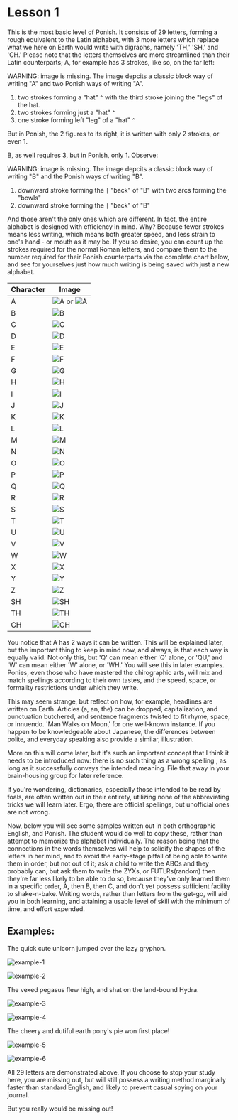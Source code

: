 # Lesson 1

This is the most basic level of Ponish. It consists of 29 letters, forming a
rough equivalent to the Latin alphabet, with 3 more letters which replace what
we here on Earth would write with digraphs, namely 'TH,' 'SH,' and 'CH.' Please
note that the letters themselves are more streamlined than their Latin
counterparts; A, for example has 3 strokes, like so, on the far left:

WARNING: image is missing. The image depcits a classic block way of writing "A"
and two Ponish ways of writing "A".

1. two strokes forming a "hat" `^` with the third stroke joining the "legs" of
   the hat.
2. two strokes forming just a "hat" `^`
3. one stroke forming left "leg" of a "hat" `^`

But in Ponish, the 2 figures to its right, it is written with only 2 strokes, or
even 1.

B, as well requires 3, but in Ponish, only 1. Observe:

WARNING: image is missing. The image depcits a classic block way of writing "B"
and the Ponish ways of writing "B".

1. downward stroke forming the `|` "back" of "B" with two arcs forming the
   "bowls"
2. downward stroke forming the `|` "back" of "B"

And those aren't the only ones which are different. In fact, the entire alphabet
is designed with efficiency in mind. Why? Because fewer strokes means less
writing, which means both greater speed, and less strain to one's hand - or
mouth as it may be. If you so desire, you can count up the strokes required for
the normal Roman letters, and compare them to the number required for their
Ponish counterparts via the complete chart below, and see for yourselves just
how much writing is being saved with just a new alphabet.

| Character | Image                                                             |
| --------- | ----------------------------------------------------------------- |
| A         | ![A](./alphabet/A-two-legs.svg) or ![A](./alphabet/A-one-leg.svg) |
| B         | ![B](./alphabet/B.svg)                                            |
| C         | ![C](./alphabet/C.svg)                                            |
| D         | ![D](./alphabet/D.svg)                                            |
| E         | ![E](./alphabet/E.svg)                                            |
| F         | ![F](./alphabet/F.svg)                                            |
| G         | ![G](./alphabet/G.svg)                                            |
| H         | ![H](./alphabet/H.svg)                                            |
| I         | ![I](./alphabet/I.svg)                                            |
| J         | ![J](./alphabet/J.svg)                                            |
| K         | ![K](./alphabet/K.svg)                                            |
| L         | ![L](./alphabet/L.svg)                                            |
| M         | ![M](./alphabet/M.svg)                                            |
| N         | ![N](./alphabet/N.svg)                                            |
| O         | ![O](./alphabet/O.svg)                                            |
| P         | ![P](./alphabet/P.svg)                                            |
| Q         | ![Q](./alphabet/Q.svg)                                            |
| R         | ![R](./alphabet/R.svg)                                            |
| S         | ![S](./alphabet/S.svg)                                            |
| T         | ![T](./alphabet/T.svg)                                            |
| U         | ![U](./alphabet/U.svg)                                            |
| V         | ![V](./alphabet/V.svg)                                            |
| W         | ![W](./alphabet/W.svg)                                            |
| X         | ![X](./alphabet/X.svg)                                            |
| Y         | ![Y](./alphabet/Y.svg)                                            |
| Z         | ![Z](./alphabet/Z.svg)                                            |
| SH        | ![SH](./alphabet/SH.svg)                                          |
| TH        | ![TH](./alphabet/TH.svg)                                          |
| CH        | ![CH](./alphabet/CH.svg)                                          |

You notice that A has 2 ways it can be written. This will be explained later,
but the important thing to keep in mind now, and always, is that each way is
equally valid. Not only this, but 'Q' can mean either 'Q' alone, or 'QU,' and
'W' can mean either 'W' alone, or 'WH.' You will see this in later examples.
Ponies, even those who have mastered the chirographic arts, will mix and match
spellings according to their own tastes, and the speed, space, or formality
restrictions under which they write.

This may seem strange, but reflect on how, for example, headlines are written on
Earth. Articles (a, an, the) can be dropped, capitalization, and punctuation
butchered, and sentence fragments twisted to fit rhyme, space, or innuendo. 'Man
Walks on Moon,' for one well-known instance. If you happen to be knowledgeable
about Japanese, the differences between polite, and everyday speaking also
provide a similar, illustration.

More on this will come later, but it's such an important concept that I think it
needs to be introduced now: there is no such thing as a wrong spelling , as long
as it successfully conveys the intended meaning. File that away in your
brain-housing group for later reference.

If you're wondering, dictionaries, especially those intended to be read by
foals, are often written out in their entirety, utilizing none of the
abbreviating tricks we will learn later. Ergo, there are official spellings, but
unofficial ones are not wrong.

Now, below you will see some samples written out in both orthographic English,
and Ponish. The student would do well to copy these, rather than attempt to
memorize the alphabet individually. The reason being that the connections in the
words themselves will help to solidify the shapes of the letters in her mind,
and to avoid the early-stage pitfall of being able to write them in order, but
not out of it; ask a child to write the ABCs and they probably can, but ask them
to write the ZYXs, or FUTLRs(random) then they're far less likely to be able to
do so, because they've only learned them in a specific order, A, then B, then C,
and don't yet possess sufficient facility to shake-n-bake. Writing words, rather
than letters from the get-go, will aid you in both learning, and attaining a
usable level of skill with the minimum of time, and effort expended.

## Examples:

The quick cute unicorn jumped over the lazy gryphon.

![example-1](./lesson-1/example-1.svg)

![example-2](./lesson-1/example-2.svg)

The vexed pegasus flew high, and shat on the land-bound Hydra.

![example-3](./lesson-1/example-3.svg)

![example-4](./lesson-1/example-4.svg)

The cheery and dutiful earth pony's pie won first place!

![example-5](./lesson-1/example-5.svg)

![example-6](./lesson-1/example-6.svg)

All 29 letters are demonstrated above. If you choose to stop your study here,
you are missing out, but will still possess a writing method marginally faster
than standard English, and likely to prevent casual spying on your journal.

But you really would be missing out!
